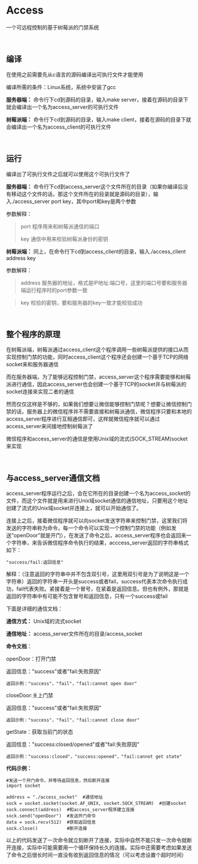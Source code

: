 # Access #

一个可远程控制的基于树莓派的门禁系统

</br>

## 编译 ##

在使用之前需要先从c语言的源码编译出可执行文件才能使用

编译所需的条件：Linux系统，系统中安装了gcc

**服务器端：**
命令行下cd到源码的目录，输入make server，接着在源码的目录下就会编译出一个名为access_server的可执行文件


**树莓派端：**
命令行下cd到源码的目录，输入make client，接着在源码的目录下就会编译出一个名为access_client的可执行文件

</br>

## 运行 ##

编译出了可执行文件之后就可以使用这个可执行文件了

**服务器端：**
命令行下cd到access_server这个文件所在的目录（如果你编译后没有移动这个文件的话，那这个文件所在的目录就是源码的目录），输入./access_server port key，其中port和key是两个参数

参数解释：

> port 程序用来和树莓派通信的端口
> 
> key 通信中用来校验树莓派身份的密钥


**树莓派端：**
同上，在命令行下cd到access_client的目录，输入./access_client address key

参数解释：

> address 服务器的地址，格式是IP地址:端口号，这里的端口号要和服务器端运行程序时的port参数一致

> key 校验的密钥，要和服务器的key一致才能校验成功

<br/>

## 整个程序的原理 ##

在树莓派端，树莓派通过access_client这个程序调用一些树莓派提供的接口从而实现控制门禁的功能，同时access_client这个程序还会创建一个基于TCP的网络socket来和服务器通信

而在服务器端，为了能够远程控制门禁，access_server这个程序需要能够和树莓派进行通信，因此access_server也会创建一个基于TCP的socket并与树莓派的socket连接来实现二者的通信

然而仅仅这样是不够的，如果我们想要让微信能够控制门禁呢？想要让微信控制门禁的话，服务器上的微信程序并不需要直接和树莓派通信，微信程序只要和本地的access_server程序进行互相通信即可，这样就微信程序就可以通过access_server来间接地控制树莓派了

微信程序和access_server的通信是使用Unix域的流式(SOCK_STREAM)socket来实现

<br/>

## 与access_server通信文档 ##

access_server程序运行之后，会在它所在的目录创建一个名为access_socket的文件，而这个文件就是用来进行Unix域socket通信的通信地址，只要用这个地址创建了流式的Unix域socket并连接上，就可以开始通信了。

连接上之后，接着微信程序就可以向socket发送字符串来控制门禁，这里我们将发送的字符串称为命令，每一个命令可以实现一个控制门禁的功能（例如发送"openDoor"就是开门），在发送了命令之后，access_server程序也会返回来一个字符串，来告诉微信程序命令执行的结果，acccess_server返回的字符串格式如下：

    "success/fail:返回信息"

解释：（注意返回的字符串中并不包含双引号，这里用双引号是为了说明这是一个字符串）返回的字符串一开头是success或者fail，success代表本次命令执行成功，fail代表失败。紧接着是一个冒号，在紧着是返回信息。但也有例外，那就是返回的字符串中有可能不包含冒号和返回信息，只有一个success或fail

下面是详细的通信文档：

**通信方式：** Unix域的流式socket

**通信地址：** access_server文件所在的目录/access_socket

**命令文档**：

openDoor：打开门禁

返回信息："success"或者"fail:失败原因"

    返回示例："success"，"fail"，"fail:cannot open door"


closeDoor:关上门禁 

返回信息："success"或者"fail:失败原因"

    返回示例："success"，"fail"，"fail:cannot close door"

getState：获取当前门的状态 

返回信息："success:closed/opened"或者"fail:失败原因"

    返回示例："success:closed"，"success:opened"，"fail:cannot get state"


**代码示例：**

    #发送一个开门命令，并等待返回信息，然后断开连接
	import socket

	address = "./access_socket"  #通信地址
	sock = socket.socket(socket.AF_UNIX, socket.SOCK_STREAM)  #创建socket
	sock.connect(address)  #和access_server程序建立连接
	sock.send("openDoor")  #发送开门命令
	data = sock.recv(512)  #获取返回信息
    sock.close()           #断开连接

以上的代码发送了一次命令就立刻断开了连接，实际中自然不能只发一次命令就断开连接，实际中可能需要用一个循环保持长久的连接。实际中还需要考虑如果发送了命令之后很长时间一直没有收到返回信息的情况（可以考虑设置个超时时间）





